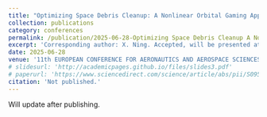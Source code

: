 ```yaml
---
title: "Optimizing Space Debris Cleanup: A Nonlinear Orbital Gaming Approach"
collection: publications
category: conferences
permalink: /publication/2025-06-28-Optimizing Space Debris Cleanup A Nonlinear Orbital Gaming Approach
excerpt: 'Corresponding author: X. Ning. Accepted, will be presented at the EUCASS 2025 Conference, Auditorium della Tecnica, Rome (Italy) from June 30th to July 4th, 2025.'
date: 2025-06-28
venue: '11th EUROPEAN CONFERENCE FOR AERONAUTICS AND AEROSPACE SCIENCES (EUCASS)'
# slidesurl: 'http://academicpages.github.io/files/slides3.pdf'
# paperurl: 'https://www.sciencedirect.com/science/article/abs/pii/S0952197624000514'
citation: 'Not published.'
---
```


Will update after publishing.